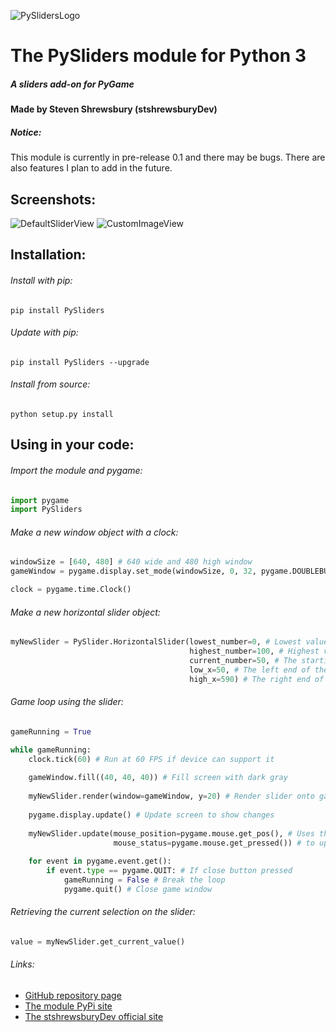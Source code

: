 ![PySlidersLogo](https://stshrewsburydev.github.io/official_site/API/ProjectScreenshots/PySliders/PySlidersLogo.png)

The PySliders module for Python 3
=================================

##### A sliders add-on for PyGame

#### Made by Steven Shrewsbury (stshrewsburyDev)

##### Notice:

This module is currently in pre-release 0.1 and there may be bugs.
There are also features I plan to add in the future.

Screenshots:
------------

![DefaultSliderView](https://stshrewsburydev.github.io/official_site/API/ProjectScreenshots/PySliders/PySliders0001.png)
![CustomImageView](https://stshrewsburydev.github.io/official_site/API/ProjectScreenshots/PySliders/PySliders0002.png)

Installation:
-------------

###### Install with pip:

```
pip install PySliders
```

###### Update with pip:

```
pip install PySliders --upgrade
```

###### Install from source:

```
python setup.py install
```

Using in your code:
-------------------

###### Import the module and pygame:

```py
import pygame
import PySliders
```

###### Make a new window object with a clock:

```py
windowSize = [640, 480] # 640 wide and 480 high window
gameWindow = pygame.display.set_mode(windowSize, 0, 32, pygame.DOUBLEBUF)

clock = pygame.time.Clock()
```

###### Make a new horizontal slider object:

```py
myNewSlider = PySlider.HorizontalSlider(lowest_number=0, # Lowest value the slider ranges in
                                        highest_number=100, # Highest value the slider ranges in
                                        current_number=50, # The starting value the slider will be set to
                                        low_x=50, # The left end of the slider will be at x = 50
                                        high_x=590) # The right end of the slider will be at x = 590
```

###### Game loop using the slider:

```py
gameRunning = True

while gameRunning:
    clock.tick(60) # Run at 60 FPS if device can support it
    
    gameWindow.fill((40, 40, 40)) # Fill screen with dark gray
    
    myNewSlider.render(window=gameWindow, y=20) # Render slider onto gameWindow at y = 20
    
    pygame.display.update() # Update screen to show changes
    
    myNewSlider.update(mouse_position=pygame.mouse.get_pos(), # Uses the mouse position and its button status
                       mouse_status=pygame.mouse.get_pressed()) # to update the slider accordingly
    
    for event in pygame.event.get():
        if event.type == pygame.QUIT: # If close button pressed
            gameRunning = False # Break the loop
            pygame.quit() # Close game window
```

###### Retrieving the current selection on the slider:

```py
value = myNewSlider.get_current_value()
```

###### Links:

* [GitHub repository page](https://github.com/stshrewsburyDev/PySliders)
* [The module PyPi site](https://pypi.org/project/PySliders/)
* [The stshrewsburyDev official site](https://stshrewsburydev.github.io/official_site/)
